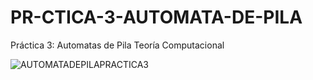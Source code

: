 # PR-CTICA-3-AUTOMATA-DE-PILA
Práctica 3: Automatas de Pila Teoría Computacional




![AUTOMATADEPILAPRACTICA3](https://user-images.githubusercontent.com/88689761/211469475-038fb2f4-a014-41ee-8bea-2c3ecba8cfa0.png)
